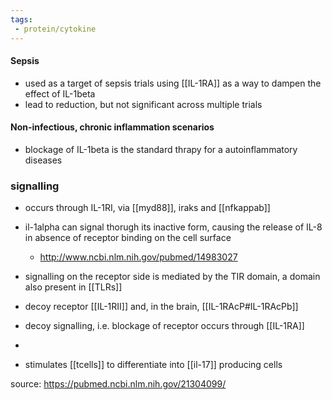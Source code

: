 ```yaml
---
tags:
 - protein/cytokine
---
```

#### Sepsis
- used as a target of sepsis trials using [[IL-1RA]] as a way to dampen the effect of IL-1beta
- lead to reduction, but not significant across multiple trials 

#### Non-infectious, chronic inflammation scenarios 
- blockage of IL-1beta is the standard thrapy for a autoinflammatory diseases

### signalling 
- occurs through IL-1RI, via [[myd88]], iraks and [[nfkappab]]
- il-1alpha can signal thorugh its inactive form, causing the release of IL-8 in absence of receptor binding on the cell surface 
	- http://www.ncbi.nlm.nih.gov/pubmed/14983027
- signalling on the receptor side is mediated by the TIR domain, a domain also present in [[TLRs]]
- decoy receptor [[IL-1RII]] and, in the brain, [[IL-1RAcP#IL-1RAcPb]]
- decoy signalling, i.e. blockage of receptor occurs through [[IL-1RA]]
- 

- stimulates [[tcells]] to differentiate into [[il-17]] producing cells 


source: https://pubmed.ncbi.nlm.nih.gov/21304099/